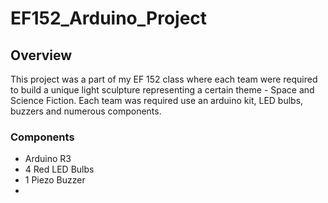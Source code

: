 # EF152_Arduino_Project

## Overview
This project was a part of my EF 152 class where each team were required to build a unique light sculpture representing a certain theme - Space and Science Fiction. Each team was required use an arduino kit, LED bulbs, buzzers and numerous components.

### Components
- Arduino R3
- 4 Red LED Bulbs
- 1 Piezo Buzzer
- 
